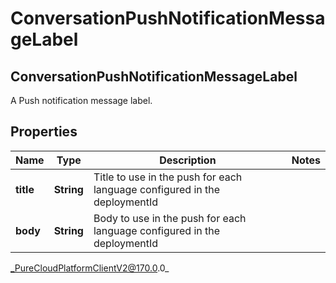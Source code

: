 # ConversationPushNotificationMessageLabel

## ConversationPushNotificationMessageLabel
A Push notification message label.

## Properties

|Name | Type | Description | Notes|
|------------ | ------------- | ------------- | -------------|
| **title** | **String** | Title to use in the push for each language configured in the deploymentId | |
| **body** | **String** | Body to use in the push for each language configured in the deploymentId | |



_PureCloudPlatformClientV2@170.0.0_
